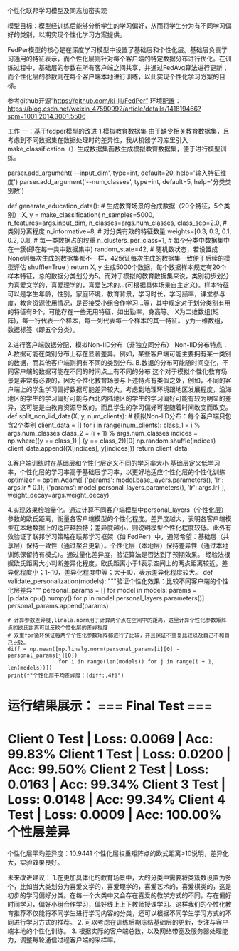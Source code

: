 个性化联邦学习模型及同态加密实现

模型目标：模型经训练后能够分析学生的学习偏好，从而将学生分为有不同学习偏好的类别，以期实现个性化学习方案提供。


FedPer模型的核心是在深度学习模型中设置了基础层和个性化层。基础层负责学习通用的特征表示，而个性化层则针对每个客户端的特定数据分布进行优化。在训练过程中，基础层的参数在所有客户端之间共享，并通过FedAvg算法进行更新；而个性化层的参数则在每个客户端本地进行训练，以此实现个性化学习方案的目标。

参考github开源”https://github.com/ki-ljl/FedPer”
环境配置：https://blog.csdn.net/weixin_47590992/article/details/141819466?spm=1001.2014.3001.5506


工作
一：基于fedper模型的改进
1.模拟教育数据集
由于缺少相关教育数据集，且考虑到不同数据集在数据处理时的差异性，我从机器学习库里引入make_classification（）生成数据集函数生成模拟教育数据集，便于进行模型训练。

parser.add_argument('--input_dim', type=int, default=20, help='输入特征维度')
parser.add_argument('--num_classes', type=int, default=5, help='分类类别数')

def generate_education_data():
    # 生成教育场景的合成数据（20个特征，5个类别）
    X, y = make_classification(
        n_samples=5000,
        n_features=args.input_dim,
        n_classes=args.num_classes,
        class_sep=2.0,  # 类别分离程度
        n_informative=8,  # 对分类有效的特征数量
        weights=[0.3, 0.3, 0.1, 0.2, 0.1],  # 每一类数据占的权重
        n_clusters_per_class=1,  # 每个分类中数据集中在一簇(即在每一类中数据集中)
        random_state=42,  # 随机数状态，若设置成None则每次生成的数据集都不一样，42保证每次生成的数据集一致便于后续的模型评估
        shuffle=True
    )
    return X, y
生成5000个数据，每个数据样本规定有20个样本特征，总的数据分类划分为5。而对于模拟的教育数据集来说，类别初步划分为喜爱文学的，喜爱理学的，喜爱艺术的...(可根据具体场景自主定义)。样本特征可以是学生年龄，性别，家庭环境，教育背景，学习时长，学习频率，课堂参与度，教育资源使用情况，是否接受小组合作学习...等，其中规定对于划分类别有用的特征有8个，可能存在一些无用特征，如出勤率，身高等。
X为二维数组(矩阵)，每一行代表一个样本，每一列代表每一个样本的其一特征。
y为一维数组，数据标签（即五个分类）。

2.进行客户端数据分配，模拟Non-IID分布（非独立同分布）
Non-IID分布特点：
A.数据可能在类别分布上存在显著差异。例如，某些客户端可能主要拥有某一类别的数据，而其他客户端则拥有不同的类别分布.
B.数据的分布可能随时间变化，不同客户端的数据可能在不同的时间点上有不同的分布
这个对于模拟个性化教育场景是非常有必要的，因为个性化教育场景与上述特点有类似之处，例如，不同的客户端上的学生学习偏好数据可能差异较大，考虑到地理环境跟地区发展程度，沿海地区的学生的学习偏好可能与西北内陆地区的学生的学习偏好可能有较为明显的差异，这可能是由教育资源导致的。而且学生的学习偏好可能随着时间改变而改变。
def split_non_iid_data(X, y, num_clients):
    # 模拟Non-IID分布：每个客户端只包含2个类别
    client_data = []
    for i in range(num_clients):
        class_1 = i % args.num_classes
        class_2 = (i + 1) % args.num_classes
        indices = np.where((y == class_1) | (y == class_2))[0]
        np.random.shuffle(indices)
        client_data.append((X[indices], y[indices]))
    return client_data

3.客户端训练时在基础层和个性化层定义不同的学习率大小
基础层定义低学习率，个性化层的学习率高于基础层学习率，以更好地适应个性化层的个性化训练
    optimizer = optim.Adam([
        {'params': model.base_layers.parameters(), 'lr': args.lr * 0.1},
        {'params': model.personal_layers.parameters(), 'lr': args.lr}
    ], weight_decay=args.weight_decay)

4.实现效果检验量化。通过计算不同客户端模型中personal_layers（个性化层）参数的欧氏距离，衡量各客户端模型的个性化程度。差异度越大，表明各客户端模型在本地数据上的适应越独特；差异度越小，则说明模型个性化程度较低。此外有效验证了联邦学习策略在联邦学习框架（如 FedPer）中，通常希望：基础层（共享层）保持一致性（通过聚合更新）。个性化层（本地层）保持差异性（通过本地训练保留特有模式）。通过量化差异度，验证算法是否达到了预期效果。
经验法根据欧氏距离大小判断差异化程度，欧氏距离小于1表示空间上的两点距离较近，差异化程度小；1~10，差异化程度中等；大于10，表示差异化程度较大。
def validate_personalization(models):
    """验证个性化效果：比较不同客户端的个性化层差异"""
    personal_params = []
    for model in models:
        params = [p.data.cpu().numpy()
                  for p in model.personal_layers.parameters()]
        personal_params.append(params)

    # 计算参数差异度,linala.norm用于计算两个点在空间中的距离，这里计算个性化参数矩阵点的欧氏距离可以反映个性化层的差异程度
    # 双重for循环保证每两个个性化参数矩阵都进行了比较，并且保证不重复比较以及自己不和自己比较。
    diff = np.mean([np.linalg.norm(personal_params[i][0] - personal_params[j][0])
                    for i in range(len(models)) for j in range(i + 1, len(models))])
    print(f"个性化层平均差异度：{diff:.4f}")

运行结果展示：
=== Final Test ===
====================================
Client 0 Test | Loss: 0.0069 | Acc: 99.83%
Client 1 Test | Loss: 0.0200 | Acc: 99.50%
Client 2 Test | Loss: 0.0163 | Acc: 99.34%
Client 3 Test | Loss: 0.0148 | Acc: 99.34%
Client 4 Test | Loss: 0.0009 | Acc: 100.00%
个性层差异
=======================
个性化层平均差异度：10.9441
个性化层权重矩阵点的欧式距离>10说明，差异化大，实验效果良好。




未来改进建议：
1.在更加具体化的教育场景中，大的分类中需要将类簇数设置为多个，比如当大类划分为喜爱文学的，喜爱理学的，喜爱艺术的，喜爱棋类的，这是初步的学习偏好分类。在每一个大类中又会存在喜爱的教学方式的不同，存在偏好时间学习，偏好小组合作学习，偏好线上上下教师授课学习。这样我们的个性化教育推荐不仅能将不同学生进行学习内容的分类，还可以根据不同学生学习方式的不同进行学习方式的推荐。
2. 可以考虑在训练后期冻结基础层的更新，专注与客户端本地的个性化训练。
3. 根据实际的客户端总数，以及网络带宽及服务器处理能力，调整每轮通信过程客户端的采样率。

